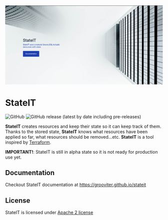 ![](./gradle/stateit-screenshot.png)

# StateIT

![GitHub](https://img.shields.io/github/license/grooviter/stateit)
![GitHub release (latest by date including pre-releases)](https://img.shields.io/github/v/release/grooviter/stateit?include_prereleases)

**StateIT** creates resources and keep their state so it can keep track of them. Thanks to the stored state, **StateIT** knows what resources have been applied so far, what resources should be removed...etc. **StateIT** is a tool inspired by [Terraform](https://www.terraform.io/).

**IMPORTANT!**: StateIT is still in alpha state so it is not ready for production use yet.

## Documentation

Checkout StateIT documentation at https://grooviter.github.io/stateit

## License

StateIT is licensed under [Apache 2 license](http://www.apache.org/licenses/LICENSE-2.0)